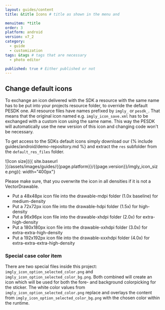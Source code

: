 ```yaml
---
layout: guides/content
title: &title Icons # title as shown in the menu and

menuitem: *title
order: 3
platform: android
version: v7_2
category:
  - guide
  - customization
tags: &tags # tags that are necessary
  - photo editor

published: true # Either published or not
---
```


## Change default icons

To exchange an icon delivered with the SDK a resource with the same name has to be put into your projects resource folder, to override the default PESDK one.
All resource files have names prefixed by `imgly_` or `pesdk_`. That means that the original icon named e.g. `imgly_icon_save.xml` has to be exchanged with a custom icon using the same name.
This way the PESDK will automatically use the new version of this icon and changing code won't be necessary.

To get access to the SDKs default icons simply download our {% include guides/android/demo-repository.md %} and extract the `res` subfolder from the `default_res_files` folder.

![Icon size]({{ site.baseurl }}/assets/images/guides/{{page.platform}}/{{page.version}}/imgly_icon_size.png){: width="400px"}

Please make sure, that you overwrite the icon in all densities if it is not a VectorDrawable.

* Put a 48x48px icon file into the drawable-mdpi folder (1.0x baseline) for medium-density
* Put a 72x72px icon file into the drawable-hdpi folder (1.5x) for high-density
* Put a 96x96px icon file into the drawable-xhdpi folder (2.0x) for extra-high-density
* Put a 180x180px icon file into the drawable-xxhdpi folder (3.0x) for extra-extra-high-density
* Put a 192x192px icon file into the drawable-xxxhdpi folder (4.0x) for extra-extra-extra-high-density

### Special case color item

There are two special files inside this project: `imgly_icon_option_selected_color.png` and `imgly_icon_option_selected_color_bg.png`.
Both combined will create an icon which will be used for both the fore- and background colorpicking for the sticker.
The white color values from `imgly_icon_option_selected_color.png` replace and overlays the content from `imgly_icon_option_selected_color_bg.png` with the chosen color within the runtime.

